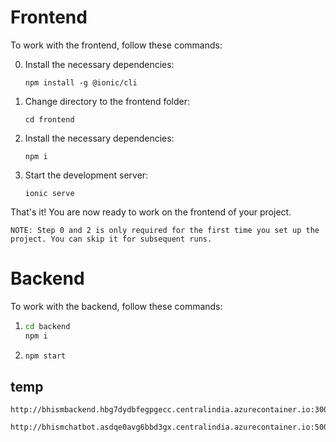 # Frontend

To work with the frontend, follow these commands:

0. Install the necessary dependencies:
    ```
    npm install -g @ionic/cli
    ```

1. Change directory to the frontend folder:
    ```
    cd frontend
    ```

2. Install the necessary dependencies:
    ```
    npm i
    ```

3. Start the development server:
    ```
    ionic serve
    ```

That's it! You are now ready to work on the frontend of your project.

```
NOTE: Step 0 and 2 is only required for the first time you set up the project. You can skip it for subsequent runs.
```

# Backend

To work with the backend, follow these commands:

1. ```bash
   cd backend
   npm i
   ```
2. ```bash
   npm start
   ```


## temp
```
http://bhismbackend.hbg7dydbfegpgecc.centralindia.azurecontainer.io:3000
```

```
http://bhismchatbot.asdqe0avg6bbd3gx.centralindia.azurecontainer.io:5000
```